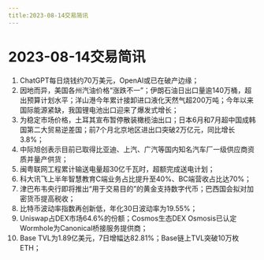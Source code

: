 ```yaml
---
title:2023-08-14交易简讯
---
```

# 2023-08-14交易简讯
1. ChatGPT每日烧钱约70万美元，OpenAI或已在破产边缘；
2. 因地而异，美国各州汽油价格“涨跌不一”；伊朗石油日出口量逾140万桶，超出预算计划水平；洋山港今年累计接卸进口液化天然气超200万吨；今年以来国际能源紧缺，我国锂电池出口迎来了爆发式增长；
3. 为稳定市场价格，土耳其宣布暂停散装橄榄油出口；日本6月和7月超中国成韩国第二大贸易逆差国；前7个月北京地区进出口突破2万亿元，同比增长3.8%；
4. 中际旭创表示目前已取得比亚迪、上汽、广汽等国内知名汽车厂一级供应商资质并量产供货；
5. 闽粤联网工程累计输送电量超30亿千瓦时，超额完成送电计划；
6. 科大讯飞上半年智慧教育C端业务占比提升至40%、BC端营收占比达70%；
7. 津巴布韦央行即将推出“用于交易目的”的黄金支持数字代币；巴西国会拟对加密货币提高税收；
8. 比特币波动率指数再创新低，年化30日波动率为19.55%；
9. Uniswap占DEX市场64.6%的份额；Cosmos生态DEX Osmosis已认定Wormhole为Canonical桥接服务提供商；
10. Base TVL为1.89亿美元，7日增幅达82.81%；Base链上TVL突破10万枚ETH；
